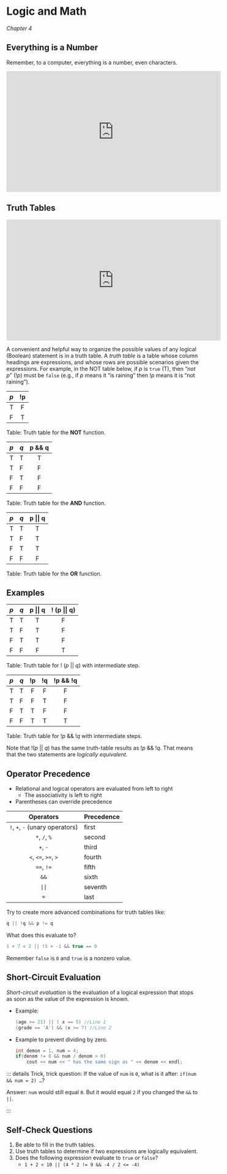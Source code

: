 Logic and Math
==============

*Chapter 4*


Everything is a Number
----------------------

Remember, to a computer, everything is a number, even characters.

<div class="youtube">
<div><iframe width="560" height="315" src="https://www.youtube-nocookie.com/embed/SQKvGrGODss?rel=0&amp;showinfo=0" frameborder="0" allow="autoplay; encrypted-media" allowfullscreen="allowfullscreen"></iframe></div>
</div>

Truth Tables
------------

<div class="youtube">
<div><iframe width="560" height="315" src="https://www.youtube-nocookie.com/embed/8xcgTz23GtY?rel=0&amp;showinfo=0" frameborder="0" allow="autoplay; encrypted-media" allowfullscreen="allowfullscreen"></iframe></div>
</div>

A convenient and helpful way to organize the possible values of any logical (Boolean) statement is in a truth table. A *truth table* is a table whose column headings are expressions, and whose rows are possible scenarios given the expressions. For example, in the NOT table below, if *p* is `true` (T), then “*not p*” (!*p*) must be `false` (e.g., if *p* means it “is raining” then !*p* means it is “not raining”).

| *p* | **!p** |
|-----|:------:|
| T   | F      |
| F   | T      |

Table: Truth table for the **NOT** function.

| *p* | *q* | **p && q** |
|-----|-----|:----------:|
| T   | T   | T          |
| T   | F   | F          |
| F   | T   | F          |
| F   | F   | F          |

Table: Truth table for the **AND** function.

| *p* | *q* | **p \|\| q** |
|-----|-----|:------------:|
| T   | T   | T            |
| T   | F   | T            |
| F   | T   | T            |
| F   | F   | F            |

Table: Truth table for the **OR** function.



Examples
--------

| *p* | *q* | **p \|\| q** | **! (p \|\| q)** |
|-----|-----|:------------:|:----------------:|
| T   | T   | T            | F                |
| T   | F   | T            | F                |
| F   | T   | T            | F                |
| F   | F   | F            | T                |

Table: Truth table for ! (*p* \|\| *q*) with intermediate step.

| *p* | *q* | **!p** | **!q** | **!p && !q** |
|-----|-----|:------:|:------:|:------------:|
| T   | T   | F      | F      | F            |
| T   | F   | F      | T      | F            |
| F   | T   | T      | F      | F            |
| F   | F   | T      | T      | T            |

Table: Truth table for !*p* && !*q* with intermediate steps.


Note that !(*p* \|\| *q*) has the same truth-table results as !*p* && !*q*.
That means that the two statements are *logically equivalent*.

Operator Precedence
-------------------

-   Relational and logical operators are evaluated from left to right
    -   The associativity is left to right
-   Parentheses can override precedence

| Operators                 | Precedence |
|:-------------------------:|------------|
| `!`, `+`, `-` (unary operators) | first      |
| `*`, `/`, `%`                   | second     |
| `+`, `-`                        | third      |
| `<`, `<=`, `>=`, `>`            | fourth     |
| `==`, `!=`                      | fifth      |
| `&&`                            | sixth      |
| `\|\|`                          | seventh    |
| `=`                             | last       |

Try to create more advanced combinations for truth tables like:

```cpp
q || !q && p != q
```

What does this evaluate to?
```cpp
1 + 7 < 2 || !5 + -1 && true == 0
```

Remember `false` is `0` and `true` is a nonzero value.



Short-Circuit Evaluation
------------------------

*Short-circuit evaluation* is the evaluation of a logical expression that stops as soon as the value of the expression is known.

-   Example:

    ```cpp
    (age >= 21) || ( x == 5) //Line 1  
    (grade == 'A') && (x >= 7) //Line 2
    ```

-   Example to prevent dividing by zero.

    ```cpp
    int demon = 1, num = 4;  
    if(denom != 0 && num / denom > 0)  
        cout << num << " has the same sign as " << denom << endl;
    ```

::: details Trick, trick question: If the value of `num` is `0`, what is it after: `if(num && num = 2) …`?

Answer: `num` would still equal `0`. But it would equal `2` if you changed the `&&` to `||`.

:::

Self-Check Questions
--------------------

1.  Be able to fill in the truth tables.
2.  Use truth tables to determine if two expressions are logically equivalent.
3.  Does the following expression evaluate to `true` or `false`?
    -    `1 + 2 < 10 || (4 * 2 != 9 && -4 / 2 <= -4)`
